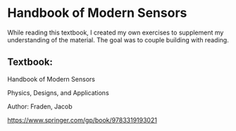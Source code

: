# Handbook of Modern Sensors

While reading this textbook, I created my own exercises to supplement my understanding of the material. The goal was to couple building with reading.

## Textbook:
Handbook of Modern Sensors

Physics, Designs, and Applications

Author: Fraden, Jacob

https://www.springer.com/gp/book/9783319193021
